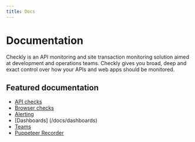 ```yaml
---
title: Docs
---
```


# Documentation

Checkly is an API monitoring and site transaction monitoring solution aimed at development and operations teams. Checkly gives you broad, deep and
exact control over how your APIs and web apps should be monitored.

## Featured documentation

- [API checks](/docs/api-checks/api-checks/)
- [Browser checks](/docs/browser-checks/)
- [Alerting](/docs/alerting/)
- [Dashboards] (/docs/dashboards)
- [Teams](/docs/teams/)
- [Puppeteer Recorder](/puppeteer-recorder/)

